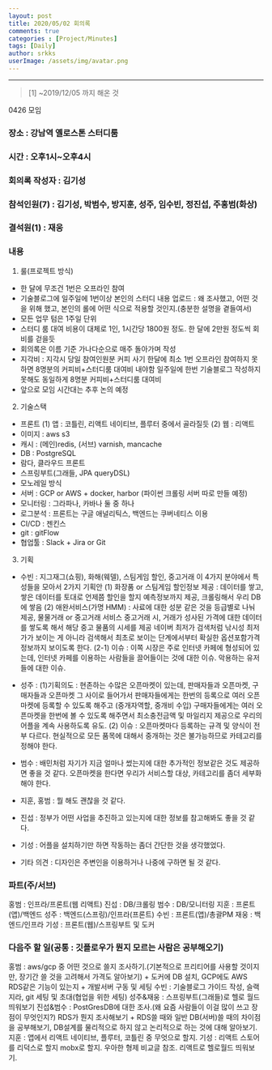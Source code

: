```yaml
---
layout: post
title: 2020/05/02 회의록
comments: true
categories : [Project/Minutes]
tags: [Daily]
author: srkks
userImage: /assets/img/avatar.png
---
```


---

> <subtitle> [1] ~2019/12/05 까지 해온 것 </subtitle>

0426 모임

### 장소 : 강남역 옐로스톤 스터디룸

### 시간 : 오후1시~오후4시

### 회의록 작성자 : 김기성

### 참석인원(7) : 김기성, 박범수, 방지훈, 성주, 임수빈, 정진섭, 주홍범(화상)
### 결석원(1) : 재웅

### 내용
1. 룰(프로젝트 방식)
 - 한 달에 무조건 1번은 오프라인 참여
 - 기술블로그에 일주일에 1번이상 본인의 스터디 내용 업로드
    : 왜 조사했고, 어떤 것을 위해 했고, 본인의 롤에 어떤 식으로 적용할 것인지.(충분한 설명을 곁들여서)
 - 모든 업무 텀은 1주일 단위
 - 스터디 룸 대여 비용이 대체로 1인, 1시간당 1800원 정도. 한 달에 2만원 정도씩 회비를 걷을듯
 - 회의록은 이름 기준 가나다순으로 매주 돌아가며 작성
 - 지각비 
    : 지각시 당일 참여인원분 커피 사기
      한달에 최소 1번 오프라인 참여하지 못하면 8명분의 커피비+스터디룸 대여비 내야함
      일주일에 한번 기술블로그 작성하지 못해도 동일하게 8명분 커피비+스터디룸 대여비
 - 앞으로 모임 시간대는 추후 논의 예정

2. 기술스택
 - 프론트
    (1) 앱 : 코틀린, 리액트 네이티브, 플루터 중에서 골라질듯
    (2) 웹 : 리액트
 - 이미지 : aws s3
 - 캐시 : (메인)redis, (서브) varnish, mancache
 - DB : PostgreSQL
 - 람다, 클라우드 프론트
 - 스프링부트(그래들, JPA queryDSL)
 - 모노레일 방식
 - 서버 : GCP or AWS + docker, harbor (파이썬 크롤링 서버 따로 만들 예정)
 - 모니터링 : 그라파나, 카바나 둘 중 하나
 - 로그분석 : 프론트는 구글 애널리틱스, 백엔드는 쿠버네티스 이용
 - CI/CD : 젠킨스
 - git : gitFlow
 - 협업툴 : Slack + Jira or Git

3. 기획
 - 수빈
   : 지그재그(쇼핑), 화해(웨델), 스팀게임 할인, 중고거래
    이 4가지 분야에서 특성들을 모아서 2가지 기획안
    (1) 화장품 or 스팀게임 할인정보 제공 : 데이터를 쌓고, 쌓은 데이터를 토대로 언제쯤 할인을 할지 예측정보까지 제공, 크롤링해서 우리 DB에 쌓음
    (2) 애완서비스(가명 HMM) : 사료에 대한 성분 같은 것을 등급별로 나눠 제공, 물물거래 or 중고거래 서비스
		                중고거래 시, 거래가 성사된 가격에 대한 데이터를 쌓도록 해서 해당 중고 물품의 시세를 제공
			    네이버 최저가 검색처럼 낚시성 최저가가 보이는 게 아니라 검색해서 최초로 보이는 단계에서부터
			    확실한 옵션포함가격 정보까지 보이도록 한다.
       (2-1) 이슈 : 이쪽 시장은 주로 인터넷 카페에 형성되어 있는데, 인터넷 카페를 이용하는 사람들을 끌어들이는 것에 대한 이슈.
                      악용하는 유저들에 대한 이슈.

 - 성주
  : (1)기획의도 : 현존하는 수많은 오픈마켓이 있는데, 판매자들과 오픈마켓, 구매자들과 오픈마켓 그 사이로 들어가서
	        판매자들에게는 한번의 등록으로 여러 오픈마켓에 등록할 수 있도록 해주고 (중개자역할, 중개비 수입)
	        구매자들에게는 여러 오픈마켓을 한번에 볼 수 있도록 해주면서 최소충전금액 및 마일리지 제공으로
	        우리의 어플을 계속 사용하도록 유도.
   (2) 이슈 : 오픈마켓마다 등록하는 규격 및 양식이 전부 다르다.
                현실적으로 모든 품목에 대해서 중개하는 것은 불가능하므로 카테고리를 정해야 한다.
 - 범수
 : 배민처럼 자기가 지금 얼마나 썼는지에 대한 추가적인 정보같은 것도 제공하면 좋을 것 같다.
   오픈마켓을 한다면 우리가 서비스할 대상, 카테고리를 좀더 세부화해야 한다.
 - 지훈, 홍범 : 뭘 해도 괜찮을 것 같다.
 - 진섭 : 정부가 어떤 사업을 추진하고 있는지에 대한 정보를 참고해봐도 좋을 것 같다.
 - 기성 : 어플을 설치하기만 하면 작동하는 좀더 간단한 것을 생각했었다.

 - 기타 의견 : 디자인은 주변인을 이용하거나 나중에 구하면 될 것 같다.


### 파트(주/서브)
홍범 : 인프라/프론트(웹 리액트)
진섭 : DB/크롤링
범수 : DB/모니터링
지훈 : 프론트(앱)/백엔드
성주 : 백엔드(스프링)/인프라(프론트)
수빈 : 프론트(앱)/총괄PM
재웅 : 백엔드/인프라
기성 : 프론트(웹)/스프링부트 및 도커

### 다음주 할 일(공통 : 깃플로우가 뭔지 모르는 사람은 공부해오기)
 홍범 : aws/gcp 중 어떤 것으로 쓸지 조사하기.(기본적으로 프리티어를 사용할 것이지만, 장기간 쓸 것을 고려해서 가격도 알아보기)
          + 도커에 DB 설치, GCP에도 AWS RDS같은 기능이 있는지 + 개발서버 구동 및 세팅
 수빈 : 기술블로그 가이드 작성, 슬랙 지라, git 세팅 및 초대(협업을 위한 세팅)
 성주&재웅 : 스프링부트(그래들)로 헬로 월드 띄워보기 
 진섭&범수 : PostGresDB에 대한 조사.(왜 요즘 사람들이 이걸 많이 쓰고 장점이 무엇인지?) RDS가 뭔지 조사해보기 + RDS쓸 때와 일반 DB(서버)쓸 때의 차이점을 공부해보기, DB설계를 물리적으로 하지 않고 논리적으로 하는 것에 대해 알아보기.
 지훈 : 앱에서 리액트 네이티브, 플루터, 코틀린 중 무엇으로 할지.
 기성 : 리액트 스토어를 리덕스로 할지 mobx로 할지. 우아한 형제 비교글 참조. 리액트로 헬로월드 띄워보기.         
